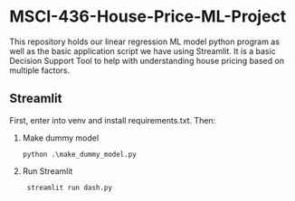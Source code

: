 # MSCI-436-House-Price-ML-Project
This repository holds our linear regression ML model python program as well as the basic application script we have using Streamlit. It is a basic Decision Support Tool to help with understanding house pricing based on multiple factors.


## Streamlit
First, enter into venv and install requirements.txt. Then:

1. Make dummy model 
    ```shell
    python .\make_dummy_model.py
   ```
   
2. Run Streamlit 
   ```shell
    streamlit run dash.py
    ```
